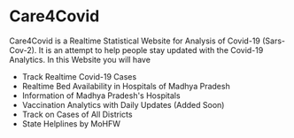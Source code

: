 # Care4Covid
Care4Covid is a Realtime Statistical Website for Analysis of Covid-19 (Sars-Cov-2). It is an attempt to help people stay updated with the Covid-19 Analytics. In this Website you will have
- Track Realtime Covid-19 Cases
- Realtime Bed Availability in Hospitals of Madhya Pradesh 
- Information of Madhya Pradesh's Hospitals
- Vaccination Analytics with Daily Updates (Added Soon)
- Track on Cases of All Districts
- State Helplines by MoHFW

